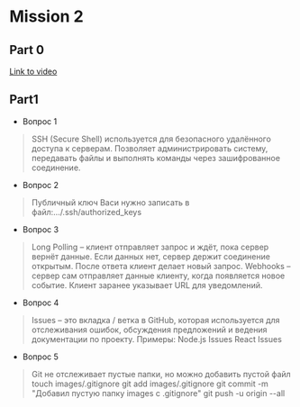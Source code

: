 # Mission 2

## Part 0

[Link to video](https://www.youtube.com/watch?v=UUhavvMO2FQ)

## Part1

- Вопрос 1	 
> SSH (Secure Shell) используется для безопасного удалённого доступа к серверам. Позволяет администрировать систему, передавать файлы и выполнять команды через зашифрованное соединение.

- Вопрос 2	 
> Публичный ключ Васи нужно записать в файл:…/.ssh/authorized_keys 

- Вопрос 3	 
> Long Polling – клиент отправляет запрос и ждёт, пока сервер вернёт данные. Если данных нет, сервер держит соединение открытым. После ответа клиент делает новый запрос. Webhooks – сервер сам отправляет данные клиенту, когда появляется новое событие. Клиент заранее указывает URL для уведомлений.

- Вопрос 4	 
> Issues – это вкладка / ветка в GitHub, которая используется для отслеживания ошибок, обсуждения предложений и ведения документации по проекту. Примеры: Node.js Issues React Issues

- Вопрос 5	 
> Git не отслеживает пустые папки, но можно добавить пустой файл touch images/.gitignore git add images/.gitignore git commit -m "Добавил пустую папку images с .gitignore" git push -u origin --all

